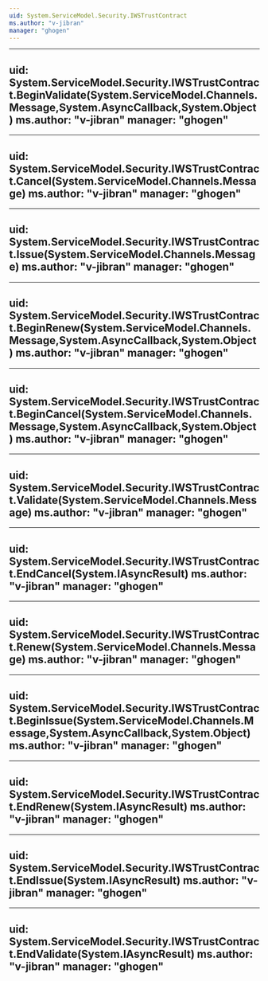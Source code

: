 ```yaml
---
uid: System.ServiceModel.Security.IWSTrustContract
ms.author: "v-jibran"
manager: "ghogen"
---
```


---
uid: System.ServiceModel.Security.IWSTrustContract.BeginValidate(System.ServiceModel.Channels.Message,System.AsyncCallback,System.Object)
ms.author: "v-jibran"
manager: "ghogen"
---

---
uid: System.ServiceModel.Security.IWSTrustContract.Cancel(System.ServiceModel.Channels.Message)
ms.author: "v-jibran"
manager: "ghogen"
---

---
uid: System.ServiceModel.Security.IWSTrustContract.Issue(System.ServiceModel.Channels.Message)
ms.author: "v-jibran"
manager: "ghogen"
---

---
uid: System.ServiceModel.Security.IWSTrustContract.BeginRenew(System.ServiceModel.Channels.Message,System.AsyncCallback,System.Object)
ms.author: "v-jibran"
manager: "ghogen"
---

---
uid: System.ServiceModel.Security.IWSTrustContract.BeginCancel(System.ServiceModel.Channels.Message,System.AsyncCallback,System.Object)
ms.author: "v-jibran"
manager: "ghogen"
---

---
uid: System.ServiceModel.Security.IWSTrustContract.Validate(System.ServiceModel.Channels.Message)
ms.author: "v-jibran"
manager: "ghogen"
---

---
uid: System.ServiceModel.Security.IWSTrustContract.EndCancel(System.IAsyncResult)
ms.author: "v-jibran"
manager: "ghogen"
---

---
uid: System.ServiceModel.Security.IWSTrustContract.Renew(System.ServiceModel.Channels.Message)
ms.author: "v-jibran"
manager: "ghogen"
---

---
uid: System.ServiceModel.Security.IWSTrustContract.BeginIssue(System.ServiceModel.Channels.Message,System.AsyncCallback,System.Object)
ms.author: "v-jibran"
manager: "ghogen"
---

---
uid: System.ServiceModel.Security.IWSTrustContract.EndRenew(System.IAsyncResult)
ms.author: "v-jibran"
manager: "ghogen"
---

---
uid: System.ServiceModel.Security.IWSTrustContract.EndIssue(System.IAsyncResult)
ms.author: "v-jibran"
manager: "ghogen"
---

---
uid: System.ServiceModel.Security.IWSTrustContract.EndValidate(System.IAsyncResult)
ms.author: "v-jibran"
manager: "ghogen"
---
